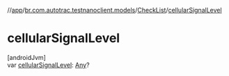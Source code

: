 //[app](../../../index.md)/[br.com.autotrac.testnanoclient.models](../index.md)/[CheckList](index.md)/[cellularSignalLevel](cellular-signal-level.md)

# cellularSignalLevel

[androidJvm]\
var [cellularSignalLevel](cellular-signal-level.md): [Any](https://kotlinlang.org/api/latest/jvm/stdlib/kotlin/-any/index.html)?
